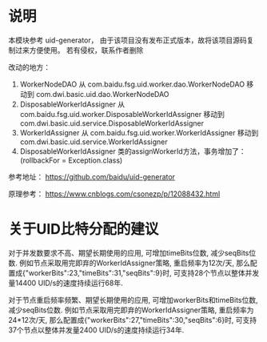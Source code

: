 # 说明
本模块参考 uid-generator， 由于该项目没有发布正式版本，故将该项目源码复制过来方便使用。 若有侵权，联系作者删除 

改动的地方：
1. WorkerNodeDAO 从 com.baidu.fsg.uid.worker.dao.WorkerNodeDAO 移动到 com.dwi.basic.uid.dao.WorkerNodeDAO
2. DisposableWorkerIdAssigner 从 com.baidu.fsg.uid.worker.DisposableWorkerIdAssigner 移动到 com.dwi.basic.uid.service.DisposableWorkerIdAssigner
3. WorkerIdAssigner 从 com.baidu.fsg.uid.worker.WorkerIdAssigner 移动到 com.dwi.basic.uid.service.WorkerIdAssigner
4. DisposableWorkerIdAssigner 类的assignWorkerId方法，事务增加了：(rollbackFor = Exception.class)

参考地址： https://github.com/baidu/uid-generator

原理参考： https://www.cnblogs.com/csonezp/p/12088432.html


# 关于UID比特分配的建议
对于并发数要求不高、期望长期使用的应用, 可增加timeBits位数, 减少seqBits位数. 例如节点采取用完即弃的WorkerIdAssigner策略, 重启频率为12次/天, 那么配置成{"workerBits":23,"timeBits":31,"seqBits":9}时, 可支持28个节点以整体并发量14400 UID/s的速度持续运行68年.

对于节点重启频率频繁、期望长期使用的应用, 可增加workerBits和timeBits位数, 减少seqBits位数. 例如节点采取用完即弃的WorkerIdAssigner策略, 重启频率为24*12次/天, 那么配置成{"workerBits":27,"timeBits":30,"seqBits":6}时, 可支持37个节点以整体并发量2400 UID/s的速度持续运行34年.

